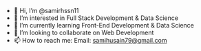 - 👋 Hi, I’m @samirhssn11
- 👀 I’m interested in Full Stack Development & Data Science
- 🌱 I’m currently learning Front-End Development & Data Science
- 💞️ I’m looking to collaborate on Web Development
- 📫 How to reach me: Email: samihusain79@gmail.com

<!---
samirhssn11/samirhssn11 is a ✨ special ✨ repository because its `README.md` (this file) appears on your GitHub profile.
You can click the Preview link to take a look at your changes.
--->

